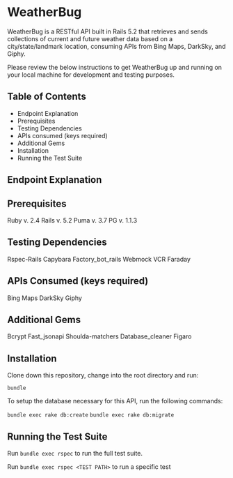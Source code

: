 # WeatherBug

WeatherBug is a RESTful API built in Rails 5.2 that retrieves and sends collections of current and future weather data based on a city/state/landmark location, consuming APIs from Bing Maps, DarkSky, and Giphy.

Please review the below instructions to get WeatherBug up and running on your local machine for development and testing purposes.

## Table of Contents

* Endpoint Explanation
* Prerequisites
* Testing Dependencies
* APIs consumed (keys required)
* Additional Gems
* Installation
* Running the Test Suite

## Endpoint Explanation

## Prerequisites 

Ruby v. 2.4
Rails v. 5.2
Puma v. 3.7
PG v. 1.1.3

## Testing Dependencies

Rspec-Rails
Capybara
Factory_bot_rails
Webmock
VCR
Faraday

## APIs Consumed (keys required)

Bing Maps
DarkSky
Giphy

## Additional Gems

Bcrypt
Fast_jsonapi
Shoulda-matchers
Database_cleaner
Figaro

## Installation
Clone down this repository, change into the root directory and run:

`bundle`

To setup the database necessary for this API, run the following commands:

`bundle exec rake db:create`
`bundle exec rake db:migrate`

## Running the Test Suite

Run `bundle exec rspec` to run the full test suite.

Run `bundle exec rspec <TEST PATH>` to run a specific test
